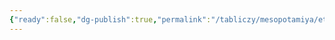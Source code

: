 ```yaml
---
{"ready":false,"dg-publish":true,"permalink":"/tabliczy/mesopotamiya/etemenanki/","dgPassFrontmatter":true}
---
```



